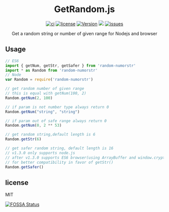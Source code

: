 <h1 align="center">GetRandom.js</h1>

<p align="center">
    <a href="https://www.travis-ci.org/isLishude/random.js"><img src="https://www.travis-ci.org/isLishude/random.js.svg?branch=master" alt="ci"></a>
    <a href="https://app.fossa.io/projects/git%2Bgithub.com%2FisLishude%2Frandom.js?ref=badge_shield"><img src="https://app.fossa.io/api/projects/git%2Bgithub.com%2FisLishude%2Frandom.js.svg?type=shield" alt="license"></a>
    <a href="https://www.npmjs.com/package/random-numorstr"><img src="https://img.shields.io/npm/v/random-numorstr.svg" alt="Version"></a>
    <a href="https://codecov.io/gh/isLishude/random.js"><img src="https://codecov.io/gh/isLishude/random.js/branch/master/graph/badge.svg" /></a>
    <a href="https://github.com/isLishude/random.js/issues"><img src="https://img.shields.io/github/issues/islishude/random.js.svg" alt="issues"></a>
    <br/>
</p>


<p align="center">Get a random string or number of given range for Nodejs and browser</p>

## Usage

```js
// ES6
import { getNum, getStr, getSafer } from 'random-numorstr'
import * as Random from 'random-numorstr'
// Node
var Random = require('random-numorstr')

// get random number of given range
// this is equal with getNum(100, 2)
Random.getNum(2, 100)

// if param is not number type always return 0
Random.getNum("string", "string")

// if param out of safe range always return 0
Random.getNum(0, 2 ** 53)

// get random string,default length is 6
Random.getStr(6)

// get safer random string, default length is 16
// v1.3.0 only supports node.js
// after v1.3.0 supports ES6 browser(using ArrayBuffer and window.crypto)
// for better compatibility in favor of getStr()
Random.getSafer()
```

## license
MIT

[![FOSSA Status](https://app.fossa.io/api/projects/git%2Bgithub.com%2FisLishude%2Frandom.js.svg?type=large)](https://app.fossa.io/projects/git%2Bgithub.com%2FisLishude%2Frandom.js?ref=badge_large)